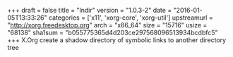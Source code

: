 +++
draft = false
title = "lndir"
version = "1.0.3-2"
date = "2016-01-05T13:33:26"
categories = ['x11', 'xorg-core', 'xorg-util']
upstreamurl = "http://xorg.freedesktop.org"
arch = "x86_64"
size = "15716"
usize = "68138"
sha1sum = "b055775365d4d203ce297568096513934bcdbfc5"
+++
X.Org create a shadow directory of symbolic links to another directory tree